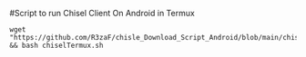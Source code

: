 #Script to run Chisel Client On Android in Termux
````
wget "https://github.com/R3zaF/chisle_Download_Script_Android/blob/main/chiselTermux.sh" && bash chiselTermux.sh
````
